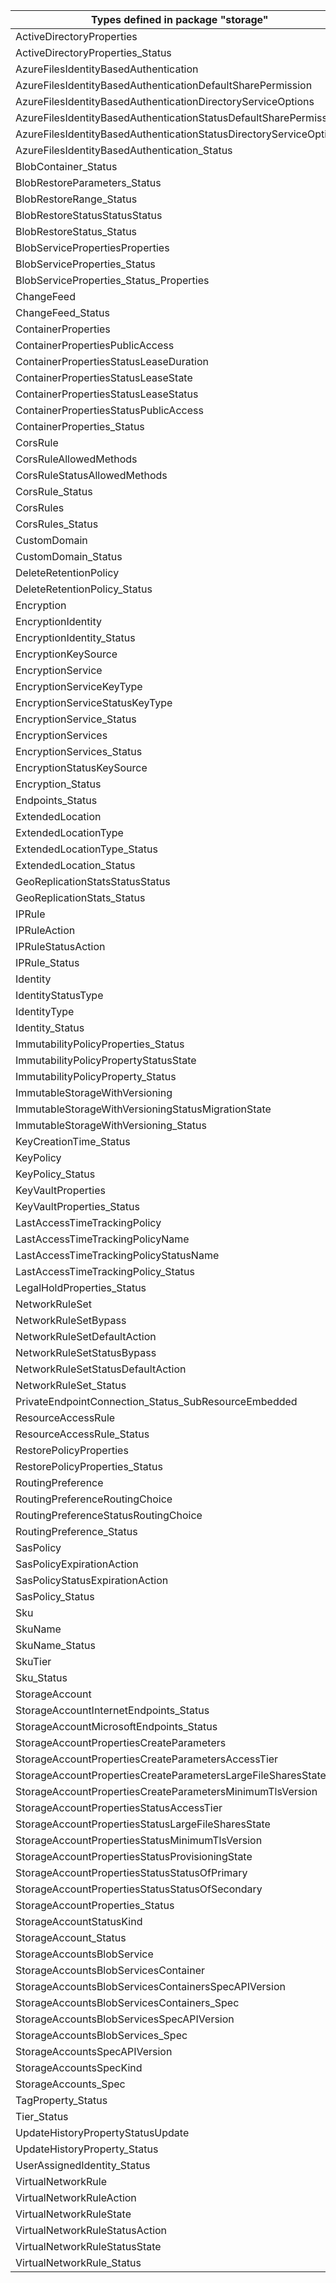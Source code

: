 | Types defined in package "storage"                                 | v1alpha1api20210401 |
|--------------------------------------------------------------------|---------------------|
| ActiveDirectoryProperties                                          | v1alpha1api20210401 |
| ActiveDirectoryProperties_Status                                   | v1alpha1api20210401 |
| AzureFilesIdentityBasedAuthentication                              | v1alpha1api20210401 |
| AzureFilesIdentityBasedAuthenticationDefaultSharePermission        | v1alpha1api20210401 |
| AzureFilesIdentityBasedAuthenticationDirectoryServiceOptions       | v1alpha1api20210401 |
| AzureFilesIdentityBasedAuthenticationStatusDefaultSharePermission  | v1alpha1api20210401 |
| AzureFilesIdentityBasedAuthenticationStatusDirectoryServiceOptions | v1alpha1api20210401 |
| AzureFilesIdentityBasedAuthentication_Status                       | v1alpha1api20210401 |
| BlobContainer_Status                                               | v1alpha1api20210401 |
| BlobRestoreParameters_Status                                       | v1alpha1api20210401 |
| BlobRestoreRange_Status                                            | v1alpha1api20210401 |
| BlobRestoreStatusStatusStatus                                      | v1alpha1api20210401 |
| BlobRestoreStatus_Status                                           | v1alpha1api20210401 |
| BlobServicePropertiesProperties                                    | v1alpha1api20210401 |
| BlobServiceProperties_Status                                       | v1alpha1api20210401 |
| BlobServiceProperties_Status_Properties                            | v1alpha1api20210401 |
| ChangeFeed                                                         | v1alpha1api20210401 |
| ChangeFeed_Status                                                  | v1alpha1api20210401 |
| ContainerProperties                                                | v1alpha1api20210401 |
| ContainerPropertiesPublicAccess                                    | v1alpha1api20210401 |
| ContainerPropertiesStatusLeaseDuration                             | v1alpha1api20210401 |
| ContainerPropertiesStatusLeaseState                                | v1alpha1api20210401 |
| ContainerPropertiesStatusLeaseStatus                               | v1alpha1api20210401 |
| ContainerPropertiesStatusPublicAccess                              | v1alpha1api20210401 |
| ContainerProperties_Status                                         | v1alpha1api20210401 |
| CorsRule                                                           | v1alpha1api20210401 |
| CorsRuleAllowedMethods                                             | v1alpha1api20210401 |
| CorsRuleStatusAllowedMethods                                       | v1alpha1api20210401 |
| CorsRule_Status                                                    | v1alpha1api20210401 |
| CorsRules                                                          | v1alpha1api20210401 |
| CorsRules_Status                                                   | v1alpha1api20210401 |
| CustomDomain                                                       | v1alpha1api20210401 |
| CustomDomain_Status                                                | v1alpha1api20210401 |
| DeleteRetentionPolicy                                              | v1alpha1api20210401 |
| DeleteRetentionPolicy_Status                                       | v1alpha1api20210401 |
| Encryption                                                         | v1alpha1api20210401 |
| EncryptionIdentity                                                 | v1alpha1api20210401 |
| EncryptionIdentity_Status                                          | v1alpha1api20210401 |
| EncryptionKeySource                                                | v1alpha1api20210401 |
| EncryptionService                                                  | v1alpha1api20210401 |
| EncryptionServiceKeyType                                           | v1alpha1api20210401 |
| EncryptionServiceStatusKeyType                                     | v1alpha1api20210401 |
| EncryptionService_Status                                           | v1alpha1api20210401 |
| EncryptionServices                                                 | v1alpha1api20210401 |
| EncryptionServices_Status                                          | v1alpha1api20210401 |
| EncryptionStatusKeySource                                          | v1alpha1api20210401 |
| Encryption_Status                                                  | v1alpha1api20210401 |
| Endpoints_Status                                                   | v1alpha1api20210401 |
| ExtendedLocation                                                   | v1alpha1api20210401 |
| ExtendedLocationType                                               | v1alpha1api20210401 |
| ExtendedLocationType_Status                                        | v1alpha1api20210401 |
| ExtendedLocation_Status                                            | v1alpha1api20210401 |
| GeoReplicationStatsStatusStatus                                    | v1alpha1api20210401 |
| GeoReplicationStats_Status                                         | v1alpha1api20210401 |
| IPRule                                                             | v1alpha1api20210401 |
| IPRuleAction                                                       | v1alpha1api20210401 |
| IPRuleStatusAction                                                 | v1alpha1api20210401 |
| IPRule_Status                                                      | v1alpha1api20210401 |
| Identity                                                           | v1alpha1api20210401 |
| IdentityStatusType                                                 | v1alpha1api20210401 |
| IdentityType                                                       | v1alpha1api20210401 |
| Identity_Status                                                    | v1alpha1api20210401 |
| ImmutabilityPolicyProperties_Status                                | v1alpha1api20210401 |
| ImmutabilityPolicyPropertyStatusState                              | v1alpha1api20210401 |
| ImmutabilityPolicyProperty_Status                                  | v1alpha1api20210401 |
| ImmutableStorageWithVersioning                                     | v1alpha1api20210401 |
| ImmutableStorageWithVersioningStatusMigrationState                 | v1alpha1api20210401 |
| ImmutableStorageWithVersioning_Status                              | v1alpha1api20210401 |
| KeyCreationTime_Status                                             | v1alpha1api20210401 |
| KeyPolicy                                                          | v1alpha1api20210401 |
| KeyPolicy_Status                                                   | v1alpha1api20210401 |
| KeyVaultProperties                                                 | v1alpha1api20210401 |
| KeyVaultProperties_Status                                          | v1alpha1api20210401 |
| LastAccessTimeTrackingPolicy                                       | v1alpha1api20210401 |
| LastAccessTimeTrackingPolicyName                                   | v1alpha1api20210401 |
| LastAccessTimeTrackingPolicyStatusName                             | v1alpha1api20210401 |
| LastAccessTimeTrackingPolicy_Status                                | v1alpha1api20210401 |
| LegalHoldProperties_Status                                         | v1alpha1api20210401 |
| NetworkRuleSet                                                     | v1alpha1api20210401 |
| NetworkRuleSetBypass                                               | v1alpha1api20210401 |
| NetworkRuleSetDefaultAction                                        | v1alpha1api20210401 |
| NetworkRuleSetStatusBypass                                         | v1alpha1api20210401 |
| NetworkRuleSetStatusDefaultAction                                  | v1alpha1api20210401 |
| NetworkRuleSet_Status                                              | v1alpha1api20210401 |
| PrivateEndpointConnection_Status_SubResourceEmbedded               | v1alpha1api20210401 |
| ResourceAccessRule                                                 | v1alpha1api20210401 |
| ResourceAccessRule_Status                                          | v1alpha1api20210401 |
| RestorePolicyProperties                                            | v1alpha1api20210401 |
| RestorePolicyProperties_Status                                     | v1alpha1api20210401 |
| RoutingPreference                                                  | v1alpha1api20210401 |
| RoutingPreferenceRoutingChoice                                     | v1alpha1api20210401 |
| RoutingPreferenceStatusRoutingChoice                               | v1alpha1api20210401 |
| RoutingPreference_Status                                           | v1alpha1api20210401 |
| SasPolicy                                                          | v1alpha1api20210401 |
| SasPolicyExpirationAction                                          | v1alpha1api20210401 |
| SasPolicyStatusExpirationAction                                    | v1alpha1api20210401 |
| SasPolicy_Status                                                   | v1alpha1api20210401 |
| Sku                                                                | v1alpha1api20210401 |
| SkuName                                                            | v1alpha1api20210401 |
| SkuName_Status                                                     | v1alpha1api20210401 |
| SkuTier                                                            | v1alpha1api20210401 |
| Sku_Status                                                         | v1alpha1api20210401 |
| StorageAccount                                                     | v1alpha1api20210401 |
| StorageAccountInternetEndpoints_Status                             | v1alpha1api20210401 |
| StorageAccountMicrosoftEndpoints_Status                            | v1alpha1api20210401 |
| StorageAccountPropertiesCreateParameters                           | v1alpha1api20210401 |
| StorageAccountPropertiesCreateParametersAccessTier                 | v1alpha1api20210401 |
| StorageAccountPropertiesCreateParametersLargeFileSharesState       | v1alpha1api20210401 |
| StorageAccountPropertiesCreateParametersMinimumTlsVersion          | v1alpha1api20210401 |
| StorageAccountPropertiesStatusAccessTier                           | v1alpha1api20210401 |
| StorageAccountPropertiesStatusLargeFileSharesState                 | v1alpha1api20210401 |
| StorageAccountPropertiesStatusMinimumTlsVersion                    | v1alpha1api20210401 |
| StorageAccountPropertiesStatusProvisioningState                    | v1alpha1api20210401 |
| StorageAccountPropertiesStatusStatusOfPrimary                      | v1alpha1api20210401 |
| StorageAccountPropertiesStatusStatusOfSecondary                    | v1alpha1api20210401 |
| StorageAccountProperties_Status                                    | v1alpha1api20210401 |
| StorageAccountStatusKind                                           | v1alpha1api20210401 |
| StorageAccount_Status                                              | v1alpha1api20210401 |
| StorageAccountsBlobService                                         | v1alpha1api20210401 |
| StorageAccountsBlobServicesContainer                               | v1alpha1api20210401 |
| StorageAccountsBlobServicesContainersSpecAPIVersion                | v1alpha1api20210401 |
| StorageAccountsBlobServicesContainers_Spec                         | v1alpha1api20210401 |
| StorageAccountsBlobServicesSpecAPIVersion                          | v1alpha1api20210401 |
| StorageAccountsBlobServices_Spec                                   | v1alpha1api20210401 |
| StorageAccountsSpecAPIVersion                                      | v1alpha1api20210401 |
| StorageAccountsSpecKind                                            | v1alpha1api20210401 |
| StorageAccounts_Spec                                               | v1alpha1api20210401 |
| TagProperty_Status                                                 | v1alpha1api20210401 |
| Tier_Status                                                        | v1alpha1api20210401 |
| UpdateHistoryPropertyStatusUpdate                                  | v1alpha1api20210401 |
| UpdateHistoryProperty_Status                                       | v1alpha1api20210401 |
| UserAssignedIdentity_Status                                        | v1alpha1api20210401 |
| VirtualNetworkRule                                                 | v1alpha1api20210401 |
| VirtualNetworkRuleAction                                           | v1alpha1api20210401 |
| VirtualNetworkRuleState                                            | v1alpha1api20210401 |
| VirtualNetworkRuleStatusAction                                     | v1alpha1api20210401 |
| VirtualNetworkRuleStatusState                                      | v1alpha1api20210401 |
| VirtualNetworkRule_Status                                          | v1alpha1api20210401 |
